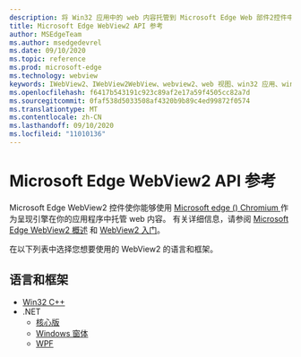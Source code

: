 ```yaml
---
description: 将 Win32 应用中的 web 内容托管到 Microsoft Edge Web 部件2控件中
title: Microsoft Edge WebView2 API 参考
author: MSEdgeTeam
ms.author: msedgedevrel
ms.date: 09/10/2020
ms.topic: reference
ms.prod: microsoft-edge
ms.technology: webview
keywords: IWebView2、IWebView2WebView、webview2、web 视图、win32 应用、win32、edge、ICoreWebView2、ICoreWebView2Controller、browser 控件
ms.openlocfilehash: f6417b543191c923c89af2e17a59f4505cc82a7d
ms.sourcegitcommit: 0faf538d5033508af4320b9b89c4ed99872f0574
ms.translationtype: MT
ms.contentlocale: zh-CN
ms.lasthandoff: 09/10/2020
ms.locfileid: "11010136"
---
```

# Microsoft Edge WebView2 API 参考  

Microsoft Edge WebView2 控件使你能够使用 [Microsoft edge () Chromium ](https://www.microsoftedgeinsider.com) 作为呈现引擎在你的应用程序中托管 web 内容。  有关详细信息，请参阅 [Microsoft Edge WebView2 概述](./index.md) 和 [WebView2 入门](gettingstarted/win32.md)。  

在以下列表中选择您想要使用的 WebView2 的语言和框架。  

## 语言和框架  

*   [Win32 C++](reference/win32/0-9-622-reference-webview2.md)  
*   .NET  
    *   [核心版](reference/dotnet/0-9-628-reference-webview2.md)  
    *   [Windows 窗体](reference/winforms/0-9-515-reference-webview2.md)  
    *   [WPF](reference/wpf/0-9-515-reference-webview2.md)  

